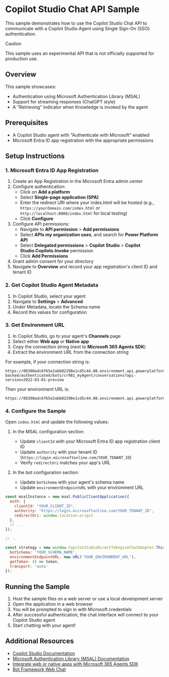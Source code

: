 # Copilot Studio Chat API Sample

This sample demonstrates how to use the Copilot Studio Chat API to communicate with a Copilot Studio Agent using Single Sign-On (SSO) authentication. 

> [!CAUTION]
> This sample uses an experimental API that is not officially supported for production use.

## Overview

This sample showcases:
- Authentication using Microsoft Authentication Library (MSAL)
- Support for streaming responses (ChatGPT style)
- A "Retrieving" indicator when Knowledge is invoked by the agent

## Prerequisites

- A Copilot Studio agent with "Authenticate with Microsoft" enabled
- Microsoft Entra ID app registration with the appropriate permissions

## Setup Instructions

### 1. Microsoft Entra ID App Registration

1. Create an App Registration in the Microsoft Entra admin center
2. Configure authentication:
   - Click on **Add a platform**
   - Select **Single-page application (SPA)**
   - Enter the redirect URI where your index.html will be hosted (e.g., `https://yourdomain.com/index.html` or `http://localhost:8000/index.html` for local testing)
   - Click **Configure**
3. Configure API permissions:
   - Navigate to **API permission** > **Add permissions**
   - Select **APIs my organization uses**, and search for **Power Platform API**
   - Select **Delegated permissions** > **Copilot Studio** > **Copilot Studio.Copilots.Invoke** permission
   - Click **Add Permissions**
4. Grant admin consent for your directory
5. Navigate to **Overview** and record your app registration's client ID and tenant ID

### 2. Get Copilot Studio Agent Metadata

1. In Copilot Studio, select your agent
2. Navigate to **Settings** > **Advanced**
3. Under Metadata, locate the Schema name
4. Record this values for configuration

### 3. Get Environment URL

1. In Copilot Studio, go to your agent's **Channels** page
2. Select either **Web app** or **Native app**
3. Copy the connection string (next to **Microsoft 365 Agents SDK**)
4. Extract the environment URL from the connection string

For example, if your connection string is:
```
https://08300adc6f65e2abb02298e1cd5c44.08.environment.api.powerplatform.com/copilotstudio/dataverse-backed/authenticated/bots/cr981_myAgent/conversations?api-version=2022-03-01-preview
```

Then your environment URL is:
```
https://08300adc6f65e2abb02298e1cd5c44.08.environment.api.powerplatform.com/
```

### 4. Configure the Sample

Open `index.html` and update the following values:

1. In the MSAL configuration section:
   - Update `clientId` with your Microsoft Entra ID app registration client ID
   - Update `authority` with your tenant ID (`https://login.microsoftonline.com/YOUR_TENANT_ID`)
   - Verify `redirectUri` matches your app's URL

2. In the bot configuration section:
   - Update `botSchema` with your agent's schema name
   - Update `environmentEndpointURL` with your environment URL

```javascript
const msalInstance = new msal.PublicClientApplication({
  auth: {
    clientId: "YOUR_CLIENT_ID",
    authority: "https://login.microsoftonline.com/YOUR_TENANT_ID",
    redirectUri: window.location.origin
  },
  // ...
});

// ...

const strategy = new window.CopilotStudioDirectToEngineChatAdapter.ThirdPartyPublishedBotStrategy({
  botSchema: 'YOUR_SCHEMA_NAME',
  environmentEndpointURL: new URL('YOUR_ENVIRONMENT_URL'),
  getToken: () => token,
  transport: 'auto'
});
```

## Running the Sample

1. Host the sample files on a web server or use a local development server
2. Open the application in a web browser
3. You will be prompted to sign in with Microsoft credentials
4. After successful authentication, the chat interface will connect to your Copilot Studio agent
5. Start chatting with your agent!


## Additional Resources

- [Copilot Studio Documentation](https://learn.microsoft.com/en-us/copilot-studio/)
- [Microsoft Authentication Library (MSAL) Documentation](https://learn.microsoft.com/en-us/azure/active-directory/develop/msal-overview)
- [Integrate web or native apps with Microsoft 365 Agents SDK](https://learn.microsoft.com/en-us/microsoft-copilot-studio/publication-integrate-web-or-native-app-m365-agents-sdk)
- [Bot Framework Web Chat](https://github.com/microsoft/BotFramework-WebChat)
